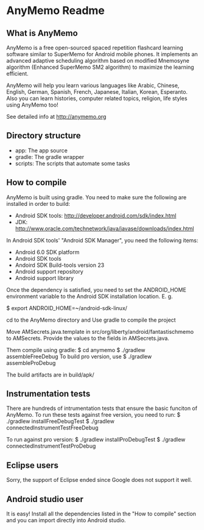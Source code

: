 AnyMemo Readme
==============

What is AnyMemo
---------------

AnyMemo is a free open-sourced spaced repetition flashcard learning software similar to SuperMemo for Android mobile phones.
It implements an advanced adaptive scheduling algorithm based on modified Mnemosyne algorithm (Enhanced SuperMemo SM2 algorithm) to maximize the learning efficient.

AnyMemo will help you learn various languages like Arabic, Chinese, English, German, Spanish, French, Japanese, Italian, Korean, Esperanto.
Also you can learn histories, computer related topics, religion, life styles using AnyMemo too!

See detailed info at http://anymemo.org

Directory structure
-------------------

* app: The app source
* gradle: The gradle wrapper
* scripts: The scripts that automate some tasks

How to compile
--------------

AnyMemo is built using gradle. You need to make sure the following are installed in
order to build:
* Android SDK tools: http://developer.android.com/sdk/index.html
* JDK: http://www.oracle.com/technetwork/java/javase/downloads/index.html

In Android SDK tools' "Android SDK Manager", you need the following items:
* Android 6.0 SDK platform
* Android SDK tools
* Andoird SDK Build-tools version 23
* Android support repository
* Android support library

Once the dependency is satisfied, you need to set the ANDROID_HOME environment variable
to the Android SDK installation location. E. g.

$ export ANDROID_HOME=~/android-sdk-linux/


cd to the AnyMemo directory and Use gradle to compile the project

Move AMSecrets.java.template in src/org/liberty/android/fantastischmemo to AMSecrets.
Provide the values to the fields in AMSecrets.java.

Them compile using gradle:
$ cd anymemo
$ ./gradlew assembleFreeDebug
To build pro version, use
$ ./gradlew assembleProDebug

The build artifacts are in
build/apk/

Instrumentation tests
---------------------
There are hundreds of intrumentation tests that ensure the basic funciton of
AnyMemo. To run these tests against free version, you need to run:
$ ./gradlew installFreeDebugTest
$ ./gradlew connectedInstrumentTestFreeDebug

To run against pro version:
$ ./gradlew installProDebugTest
$ ./gradlew connectedInstrumentTestProDebug


Eclipse users
-------------

Sorry, the support of Eclipse ended since Google does not support it well.

Android studio user
-------------------

It is easy! Install all the dependencies listed in the "How to compile" section
and you can import directly into Android studio.

